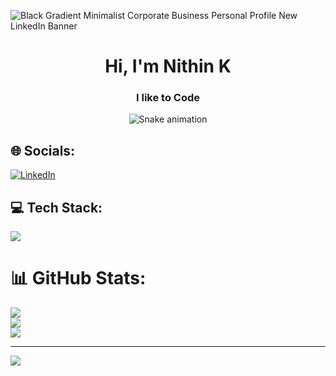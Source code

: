 ![Black Gradient Minimalist Corporate Business Personal Profile New LinkedIn Banner](https://github.com/user-attachments/assets/68d22f49-393a-477f-8192-927f7dfcd891)
<h1 align="center">Hi, I'm Nithin K</h1>
<h3 align="center">I like to Code</h3>

<!-- Snake Game Repo View -->
<div align="center">
  <img src="https://profile-readme-generator.com/assets/snake.svg" alt="Snake animation" />
</div>

## 🌐 Socials:
[![LinkedIn](https://img.shields.io/badge/LinkedIn-%230077B5.svg?logo=linkedin&logoColor=white)](https://linkedin.com/in/https://www.linkedin.com/in/nithink-code/) 

## 💻 Tech Stack:
[![](https://skillicons.dev/icons?i=html,css,js,java,c,cpp,python,react,nextjs,mongodb,express,git)]()

# 📊 GitHub Stats:
![](https://github-readme-stats.vercel.app/api?username=nithink-code&theme=shadow_green&hide_border=false&include_all_commits=true&count_private=true)<br/>
![](https://nirzak-streak-stats.vercel.app/?user=nithink-code&theme=shadow_green&hide_border=false)<br/>
![](https://github-readme-stats.vercel.app/api/top-langs/?username=nithink-code&theme=shadow_green&hide_border=false&include_all_commits=true&count_private=true&layout=compact)

---
[![](https://visitcount.itsvg.in/api?id=nithink-code&icon=0&color=0)](https://visitcount.itsvg.in)


